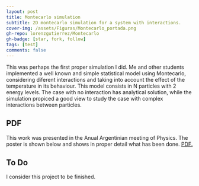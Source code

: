 ```yaml
---
layout: post
title: Montecarlo simulation
subtitle: 2D montecarlo simulation for a system with interactions.
cover-img: /assets/Figuras/Montecarlo_portada.png
gh-repo: lorenzgutierrez/Montecarlo
gh-badge: [star, fork, follow]
tags: [test]
comments: false
---
```


This was perhaps the first proper simulation I did. Me and other students implemented a well known and simple statistical model using Montecarlo, considering diferent interactions and taking into account the effect of the temperature in its behaviour. This model consists in N particles with 2 energy levels. The case with no interaction has analytical solution, while the simulation propiced a good view to study the case with complex interactions between particles.

## PDF
This work was presented in the Anual Argentinian meeting of Physics. The poster is shown below and shows in proper detail what has been done.
<a href="https://github.com/lorenzgutierrez/lorenzgutierrez.github.io/blob/gh-pages/_posts/Simulaciones_de_Monte_Carlo.pdf" target="_blank">PDF.</a>


## To Do
I consider this project to be finished.
